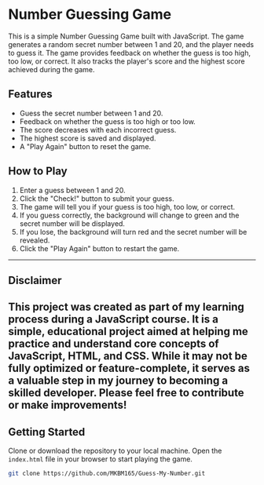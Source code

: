 # Number Guessing Game

This is a simple Number Guessing Game built with JavaScript. The game generates a random secret number between 1 and 20, and the player needs to guess it. The game provides feedback on whether the guess is too high, too low, or correct. It also tracks the player's score and the highest score achieved during the game.

## Features

- Guess the secret number between 1 and 20.
- Feedback on whether the guess is too high or too low.
- The score decreases with each incorrect guess.
- The highest score is saved and displayed.
- A "Play Again" button to reset the game.

## How to Play

1. Enter a guess between 1 and 20.
2. Click the "Check!" button to submit your guess.
3. The game will tell you if your guess is too high, too low, or correct.
4. If you guess correctly, the background will change to green and the secret number will be displayed.
5. If you lose, the background will turn red and the secret number will be revealed.
6. Click the "Play Again" button to restart the game.
---
## Disclaimer

This project was created as part of my learning process during a JavaScript course. It is a simple, educational project aimed at helping me practice and understand core concepts of JavaScript, HTML, and CSS. While it may not be fully optimized or feature-complete, it serves as a valuable step in my journey to becoming a skilled developer. Please feel free to contribute or make improvements!
---

## Getting Started

Clone or download the repository to your local machine. Open the `index.html` file in your browser to start playing the game.

```bash
git clone https://github.com/MKBM165/Guess-My-Number.git

